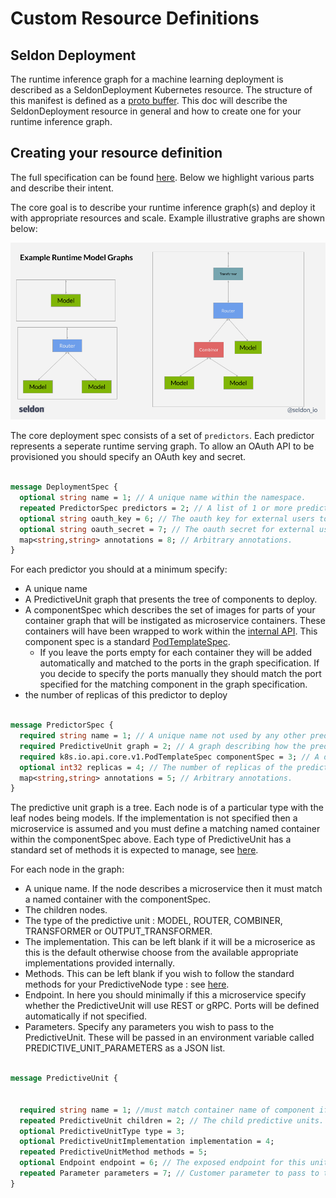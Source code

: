# Custom Resource Definitions

## Seldon Deployment

The runtime inference graph for a machine learning deployment is described as a SeldonDeployment Kubernetes resource. The structure of this manifest is defined as a [proto buffer](../reference/seldon-deployment.md). This doc will describe the SeldonDeployment resource in general and how to create one for your runtime inference graph.

## Creating your resource definition

The full specification can be found [here](../reference/seldon-deployment.md). Below we highlight various parts and describe their intent.

The core goal is to describe your runtime inference graph(s) and deploy it with appropriate resources and scale. Example illustrative graphs are shown below:

![graph](../reference/graph.png)


The core deployment spec consists of a set of ```predictors```. Each predictor represents a seperate runtime serving graph. To allow an OAuth API to be provisioned you should specify an OAuth key and secret.

```proto

message DeploymentSpec {
  optional string name = 1; // A unique name within the namespace.
  repeated PredictorSpec predictors = 2; // A list of 1 or more predictors describing runtime machine learning deployment graphs.
  optional string oauth_key = 6; // The oauth key for external users to use this deployment via an API.
  optional string oauth_secret = 7; // The oauth secret for external users to use this deployment via an API.
  map<string,string> annotations = 8; // Arbitrary annotations.
}

```

For each predictor you should at a minimum specify:

 * A unique name
 * A PredictiveUnit graph that presents the tree of components to deploy.
 * A componentSpec which describes the set of images for parts of your container graph that will be instigated as microservice containers. These containers will have been wrapped to work within the [internal API](../reference/internal-api.md). This component spec is a standard [PodTemplateSpec](https://kubernetes.io/docs/api-reference/extensions/v1beta1/definitions/#_v1_podtemplatespec).
     * If you leave the ports empty for each container they will be added automatically and matched to the ports in the graph specification. If you decide to specify the ports manually they should match the port specified for the matching component in the graph specification.
 * the number of replicas of this predictor to deploy

```proto

message PredictorSpec {
  required string name = 1; // A unique name not used by any other predictor in the deployment.
  required PredictiveUnit graph = 2; // A graph describing how the predictive units are connected together.
  required k8s.io.api.core.v1.PodTemplateSpec componentSpec = 3; // A description of the set of containers used by the graph. One for each microservice defined in the graph.
  optional int32 replicas = 4; // The number of replicas of the predictor to create.
  map<string,string> annotations = 5; // Arbitrary annotations.
}

```

The predictive unit graph is a tree. Each node is of a particular type with the leaf nodes being models. If the implementation is not specified then a microservice is assumed and you must define a matching named container within the componentSpec above. Each type of PredictiveUnit has a standard set of methods it is expected to manage, see [here](../reference/seldon-deployment.md). 

For each node in the graph:

 * A unique name. If the node describes a microservice then it must match a named container with the componentSpec.
 * The children nodes.
 * The type of the predictive unit : MODEL, ROUTER, COMBINER, TRANSFORMER or OUTPUT_TRANSFORMER.
 * The implementation. This can be left blank if it will be a microserice as this is the default otherwise choose from the available appropriate implementations provided internally.
 * Methods. This can be left blank if you wish to follow the standard methods for your PredictiveNode type : see [here](../reference/seldon-deployment.md). 
 * Endpoint. In here you should minimally if this a microservice specify whether the PredictiveUnit will use REST or gRPC. Ports will be defined automatically if not specified.
 * Parameters. Specify any parameters you wish to pass to the PredictiveUnit. These will be passed in an environment variable called PREDICTIVE_UNIT_PARAMETERS as a JSON list.

```proto

message PredictiveUnit {


  required string name = 1; //must match container name of component if no implementation
  repeated PredictiveUnit children = 2; // The child predictive units.
  optional PredictiveUnitType type = 3;
  optional PredictiveUnitImplementation implementation = 4;
  repeated PredictiveUnitMethod methods = 5;
  optional Endpoint endpoint = 6; // The exposed endpoint for this unit.
  repeated Parameter parameters = 7; // Customer parameter to pass to the unit.
}


```
